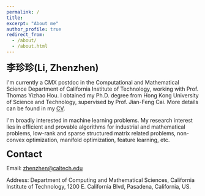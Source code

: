 ```yaml
---
permalink: /
title: 
excerpt: "About me"
author_profile: true
redirect_from: 
  - /about/
  - /about.html
---
```


<span style="font-size:18pt;">**李珍珍(Li, Zhenzhen)**</span>

I'm currently a CMX postdoc in the Computational and Mathematical Science Department of California Institute of Technology, working with Prof. Thomas Yizhao Hou. I obtained my Ph.D. degree from Hong Kong University of Science and Technology, supervised by Prof. ‪Jian-Feng Cai‬. More details can be found in my [CV](https://gitipanda.github.io/cv/).

I'm broadly interested in machine learning problems. My research interest lies in efficient and provable algorithms for industrial and mathematical problems, low-rank and sparse structured matrix related problems, non-convex optimization, manifold optimization, feature learning, etc.


<span style="font-size:18pt;">**Contact**</span>

Email: zhenzhen@caltech.edu

Address: Department of Computing and Mathematical Sciences, California Institute of Technology, 1200 E. California Blvd, Pasadena, California, US.
